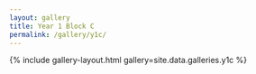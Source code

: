 ```yaml
---
layout: gallery
title: Year 1 Block C
permalink: /gallery/y1c/
---
```


{% include gallery-layout.html gallery=site.data.galleries.y1c %}
